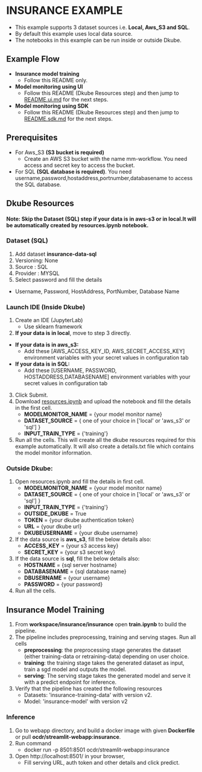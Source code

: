 # INSURANCE EXAMPLE

- This example supports 3 dataset sources i.e. **Local, Aws_S3 and SQL**. 
- By default this example uses local data source.
- The notebooks in this example can be run inside or outside Dkube.

## Example Flow
- **Insurance model training** 
  - Follow this README only.
- **Model monitoring using UI**
  - Follow this README (Dkube Resources step) and then jump to [README.ui.md](https://github.com/pallavi-pannu-oc/model-monitoring/blob/SDK/insurance/README.ui.md) for the next steps.
- **Model monitoring using SDK**
  - Follow this README (Dkube Resources step) and then jump to [README.sdk.md](https://github.com/pallavi-pannu-oc/model-monitoring/blob/SDK/insurance/README.sdk.md) for the next steps.

## Prerequisites
- For Aws_S3 **(S3 bucket is required)**
  - Create an AWS S3 bucket with the name mm-workflow. You need access and secret key to access the bucket.
- For SQL **(SQL database is required)**. You need username,password,hostaddress,portnumber,databasename to access the SQL database.


## Dkube Resources
#### Note: Skip the Dataset (SQL) step if your data is in aws-s3 or in local.It will be automatically created by resources.ipynb notebook.

### Dataset (SQL)
1. Add dataset **insurance-data-sql**
2. Versioning: None
3. Source : SQL
4. Provider : MYSQL
5. Select password and fill the details
- Username, Password, HostAddress, PortNumber, Database Name

### Launch IDE (Inside Dkube)
1. Create an IDE (JupyterLab)
   - Use sklearn framework
2. **If your data is in local**, move to step 3 directly.
  - **If your data is in aws_s3:**
     - Add these [AWS_ACCESS_KEY_ID, AWS_SECRET_ACCESS_KEY] environment variables with your secret values in configuration tab 
  - **If your data is in SQL:**
     - Add these [USERNAME, PASSWORD, HOSTADDRESS,DATABASENAME] environment variables with your secret values in configuration tab    
3. Click Submit.
4. Download [resources.ipynb]() and upload the notebook and fill the details in the first cell.
     - **MODELMONITOR_NAME** = {your model monitor name}
     - **DATASET_SOURCE** = { one of your choice in ['local' or 'aws_s3' or 'sql'] }
     - **INPUT_TRAIN_TYPE** = {'training'}
5. Run all the cells. This will create all the dkube resources required for this example automatically. It will also create a details.txt file which contains the model monitor information.

### Outside Dkube:
1. Open resources.ipynb and fill the details in first cell.
     - **MODELMONITOR_NAME** = {your model monitor name}
     - **DATASET_SOURCE** = { one of your choice in ['local' or 'aws_s3' or 'sql'] }
     - **INPUT_TRAIN_TYPE** = {'training'}
     - **OUTSIDE_DKUBE** = True
     - **TOKEN** = {your dkube authentication token}
     - **URL** = {your dkube url}
     - **DKUBEUSERNAME** = {your dkube username}
2. If the data source is **aws_s3**, fill the below details also:
     - **ACCESS_KEY** = {your s3 access key}
     - **SECRET_KEY** = {your s3 secret key}
3. If the data source is **sql**, fill the below details also:
     - **HOSTNAME** = {sql server hostname}
     - **DATABASENAME** = {sql database name} 
     - **DBUSERNAME** = {your username}
     - **PASSWORD** = {your password}
4. Run all the cells.

## Insurance Model Training
1. From **workspace/insurance/insurance** open **train.ipynb** to build the pipeline.
2. The pipeline includes preprocessing, training and serving stages. Run all cells
     - **preprocessing**: the preprocessing stage generates the dataset (either training-data or retraining-data) depending on user choice.
     - **training**: the training stage takes the generated dataset as input, train a sgd model and outputs the model.
     - **serving**: The serving stage takes the generated model and serve it with a predict endpoint for inference. 
3. Verify that the pipeline has created the following resources
     - Datasets: 'insurance-training-data' with version v2.
     - Model: 'insurance-model' with version v2

### Inference
1. Go to webapp directory, and build a docker image with given **Dockerfile** or pull **ocdr/streamlit-webapp:insurance**.
2. Run command  
     - docker run -p 8501:8501 ocdr/streamlit-webapp:insurance 
3. Open http://localhost:8501/ in your browser,
     - Fill serving URL, auth token and other details and click predict.
